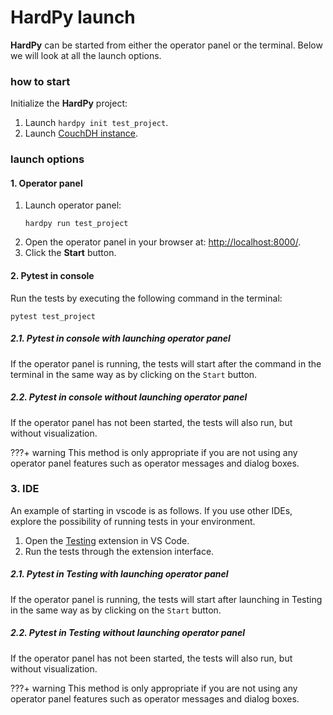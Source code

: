 # HardPy launch

**HardPy** can be started from either the operator panel or the terminal. 
Below we will look at all the launch options.

### how to start

Initialize the **HardPy** project:

1. Launch `hardpy init test_project`.
2. Launch [CouchDH instance](../documentation/database.md#couchdb-instance).

### launch options

#### 1. Operator panel

1. Launch operator panel:
   ```
   hardpy run test_project
   ```
2. Open the operator panel in your browser at: [http://localhost:8000/](http://localhost:8000/).
3. Click the **Start** button.

#### 2. Pytest in console

Run the tests by executing the following command in the terminal:

```
pytest test_project
```

##### 2.1. Pytest in console with launching operator panel

If the operator panel is running, the tests will start after the command in the terminal in the same way as by clicking on the `Start` button.

##### 2.2. Pytest in console without launching operator panel

If the operator panel has not been started, the tests will also run, but without visualization.

???+ warning
    This method is only appropriate if you are not using any operator panel features such as operator messages and dialog boxes.

### 3. IDE

An example of starting in vscode is as follows.
If you use other IDEs, explore the possibility of running tests in your environment.

1. Open the [Testing](https://code.visualstudio.com/docs/editor/testing) extension in VS Code.
2. Run the tests through the extension interface.

##### 2.1. Pytest in Testing with launching operator panel

If the operator panel is running, the tests will start after launching in Testing in the same way as by clicking on the `Start` button.

##### 2.2. Pytest in Testing without launching operator panel

If the operator panel has not been started, the tests will also run, but without visualization.

???+ warning
    This method is only appropriate if you are not using any operator panel features such as operator messages and dialog boxes.
